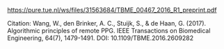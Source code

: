 https://pure.tue.nl/ws/files/31563684/TBME_00467_2016_R1_preprint.pdf

Citation: Wang, W., den Brinker, A. C., Stuijk, S., & de Haan, G. (2017). Algorithmic principles of remote PPG. IEEE Transactions on Biomedical Engineering, 64(7), 1479-1491. DOI: 10.1109/TBME.2016.2609282
